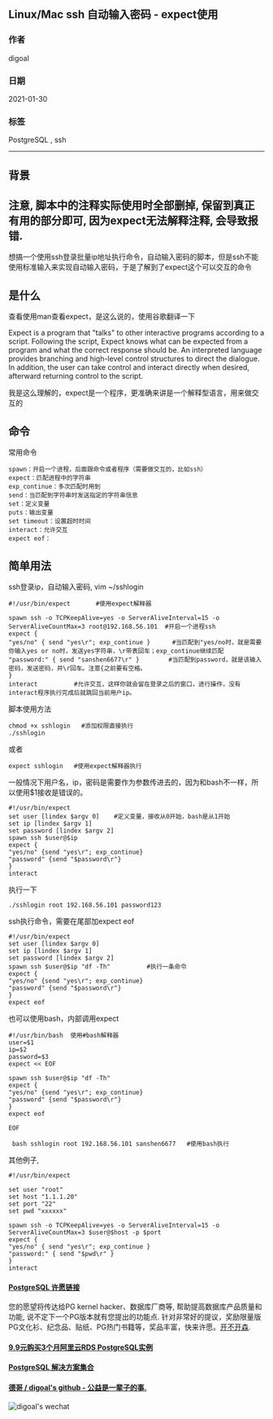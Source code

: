 ## Linux/Mac ssh 自动输入密码 - expect使用  
    
### 作者    
digoal    
    
### 日期    
2021-01-30    
    
### 标签    
PostgreSQL , ssh     
    
----    
    
## 背景    
## 注意, 脚本中的注释实际使用时全部删掉, 保留到真正有用的部分即可, 因为expect无法解释注释, 会导致报错.  
  
想搞一个使用ssh登录批量ip地址执行命令，自动输入密码的脚本，但是ssh不能使用标准输入来实现自动输入密码，于是了解到了expect这个可以交互的命令  
  
## 是什么  
  
查看使用man查看expect，是这么说的，使用谷歌翻译一下  
  
Expect  is  a  program that "talks" to other interactive programs according to a script.  Following the script, Expect knows what can be expected from a program and what the correct response should be.  An interpreted language provides branching and high-level control structures to direct  the  dialogue.  
In addition, the user can take control and interact directly when desired, afterward returning control to the script.  
  
我是这么理解的，expect是一个程序，更准确来讲是一个解释型语言，用来做交互的  
  
## 命令  
常用命令  
  
```  
spawn：开启一个进程，后面跟命令或者程序（需要做交互的，比如ssh）  
expect：匹配进程中的字符串  
exp_continue：多次匹配时用到  
send：当匹配到字符串时发送指定的字符串信息  
set：定义变量  
puts：输出变量  
set timeout：设置超时时间  
interact：允许交互  
expect eof：  
```  
  
## 简单用法  
ssh登录ip，自动输入密码, vim ~/sshlogin  
  
```  
#!/usr/bin/expect       #使用expect解释器  
  
spawn ssh -o TCPKeepAlive=yes -o ServerAliveInterval=15 -o ServerAliveCountMax=3 root@192.168.56.101  #开启一个进程ssh  
expect {  
"yes/no" { send "yes\r"; exp_continue }      #当匹配到"yes/no时，就是需要你输入yes or no时，发送yes字符串，\r带表回车；exp_continue继续匹配  
"password:" { send "sanshen6677\r" }        #当匹配到password，就是该输入密码，发送密码，并\r回车。注意{之前要有空格。  
}  
interact          #允许交互，这样你就会留在登录之后的窗口，进行操作，没有interact程序执行完成后就跳回当前用户ip。  
```  
  
脚本使用方法  
  
```  
chmod +x sshlogin   #添加权限直接执行  
./sshlogin  
```  
  
或者  
  
```  
expect sshlogin   #使用expect解释器执行  
```  
  
一般情况下用户名，ip，密码是需要作为参数传进去的，因为和bash不一样，所以使用$1接收是错误的。  
  
```  
#!/usr/bin/expect  
set user [lindex $argv 0]    #定义变量，接收从0开始，bash是从1开始  
set ip [lindex $argv 1]  
set password [lindex $argv 2]  
spawn ssh $user@$ip  
expect {  
"yes/no" {send "yes\r"; exp_continue}  
"password" {send "$password\r"}  
}  
interact  
```  
  
执行一下  
  
```  
./sshlogin root 192.168.56.101 password123  
```  
  
ssh执行命令，需要在尾部加expect eof  
  
  
```  
#!/usr/bin/expect  
set user [lindex $argv 0]  
set ip [lindex $argv 1]  
set password [lindex $argv 2]  
spawn ssh $user@$ip "df -Th"          #执行一条命令  
expect {  
"yes/no" {send "yes\r"; exp_continue}  
"password" {send "$password\r"}  
}  
expect eof  
```  
  
也可以使用bash，内部调用expect  
  
```  
#!/usr/bin/bash  使用#bash解释器  
user=$1  
ip=$2  
password=$3  
expect << EOF  
  
spawn ssh $user@$ip "df -Th"  
expect {  
"yes/no" {send "yes\r"; exp_continue}  
"password" {send "$password\r"}  
}  
expect eof  
  
EOF  
```  
  
```  
 bash sshlogin root 192.168.56.101 sanshen6677   #使用bash执行  
```  
  
其他例子,   
  
```
#!/usr/bin/expect

set user "root"
set host "1.1.1.20"
set port "22"
set pwd "xxxxxx"

spawn ssh -o TCPKeepAlive=yes -o ServerAliveInterval=15 -o ServerAliveCountMax=3 $user@$host -p $port
expect {
"yes/no" { send "yes\r"; exp_continue }
"password:" { send "$pwd\r" }
}
interact
```
  
  
#### [PostgreSQL 许愿链接](https://github.com/digoal/blog/issues/76 "269ac3d1c492e938c0191101c7238216")
您的愿望将传达给PG kernel hacker、数据库厂商等, 帮助提高数据库产品质量和功能, 说不定下一个PG版本就有您提出的功能点. 针对非常好的提议，奖励限量版PG文化衫、纪念品、贴纸、PG热门书籍等，奖品丰富，快来许愿。[开不开森](https://github.com/digoal/blog/issues/76 "269ac3d1c492e938c0191101c7238216").  
  
  
#### [9.9元购买3个月阿里云RDS PostgreSQL实例](https://www.aliyun.com/database/postgresqlactivity "57258f76c37864c6e6d23383d05714ea")
  
  
#### [PostgreSQL 解决方案集合](https://yq.aliyun.com/topic/118 "40cff096e9ed7122c512b35d8561d9c8")
  
  
#### [德哥 / digoal's github - 公益是一辈子的事.](https://github.com/digoal/blog/blob/master/README.md "22709685feb7cab07d30f30387f0a9ae")
  
  
![digoal's wechat](../pic/digoal_weixin.jpg "f7ad92eeba24523fd47a6e1a0e691b59")
  
